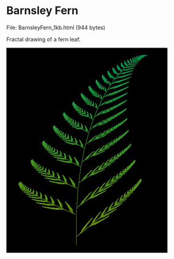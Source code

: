 # Barnsley Fern

File: BarnsleyFern_1kb.html (944 bytes)

Fractal drawing of a fern leaf.

![](./fern.jpg)